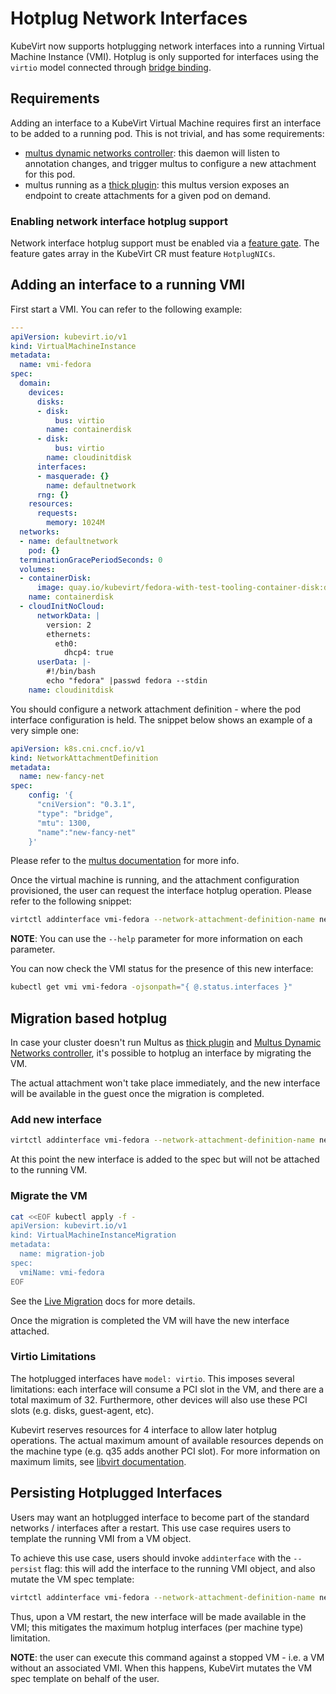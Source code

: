 # Hotplug Network Interfaces
KubeVirt now supports hotplugging network interfaces into a running Virtual
Machine Instance (VMI). Hotplug is only supported for interfaces using the
`virtio` model connected through
[bridge binding](http://kubevirt.io/api-reference/main/definitions.html#_v1_interfacebridge).

## Requirements
Adding an interface to a KubeVirt Virtual Machine requires first an interface
to be added to a running pod. This is not trivial, and has some requirements:

- [multus dynamic networks controller](https://github.com/k8snetworkplumbingwg/multus-dynamic-networks-controller):
  this daemon will listen to annotation changes, and trigger multus to configure
  a new attachment for this pod.
- multus running as a [thick plugin](https://github.com/k8snetworkplumbingwg/multus-cni/blob/master/docs/thick-plugin.md):
  this multus version exposes an endpoint to create attachments for a given pod
  on demand.

### Enabling network interface hotplug support
Network interface hotplug support must be enabled via a
[feature gate](https://kubevirt.io/user-guide/operations/activating_feature_gates/#how-to-activate-a-feature-gate).
The feature gates array in the KubeVirt CR must feature `HotplugNICs`.

## Adding an interface to a running VMI
First start a VMI. You can refer to the following example:
```yaml
---
apiVersion: kubevirt.io/v1
kind: VirtualMachineInstance
metadata:
  name: vmi-fedora
spec:
  domain:
    devices:
      disks:
      - disk:
          bus: virtio
        name: containerdisk
      - disk:
          bus: virtio
        name: cloudinitdisk
      interfaces:
      - masquerade: {}
        name: defaultnetwork
      rng: {}
    resources:
      requests:
        memory: 1024M
  networks:
  - name: defaultnetwork
    pod: {}
  terminationGracePeriodSeconds: 0
  volumes:
  - containerDisk:
      image: quay.io/kubevirt/fedora-with-test-tooling-container-disk:devel
    name: containerdisk
  - cloudInitNoCloud:
      networkData: |
        version: 2
        ethernets:
          eth0:
            dhcp4: true
      userData: |-
        #!/bin/bash
        echo "fedora" |passwd fedora --stdin
    name: cloudinitdisk
```

You should configure a network attachment definition - where the pod interface
configuration is held. The snippet below shows an example of a very simple one:
```yaml
apiVersion: k8s.cni.cncf.io/v1
kind: NetworkAttachmentDefinition
metadata:
  name: new-fancy-net
spec:
    config: '{
      "cniVersion": "0.3.1",
      "type": "bridge",
      "mtu": 1300,
      "name":"new-fancy-net"
    }'
```

Please refer to the
[multus documentation](https://github.com/k8snetworkplumbingwg/multus-cni/blob/master/docs/how-to-use.md#create-network-attachment-definition)
for more info.

Once the virtual machine is running, and the attachment configuration
provisioned, the user can request the interface hotplug operation. Please refer
to the following snippet:
```bash
virtctl addinterface vmi-fedora --network-attachment-definition-name new-fancy-net --name dyniface1
```

**NOTE**: You can use the `--help` parameter for more information on each
parameter.

You can now check the VMI status for the presence of this new interface:
```bash
kubectl get vmi vmi-fedora -ojsonpath="{ @.status.interfaces }"
```

## Migration based hotplug
In case your cluster doesn't run Multus as [thick plugin](https://github.com/k8snetworkplumbingwg/multus-cni/blob/master/docs/thick-plugin.md) and [Multus Dynamic Networks controller](https://github.com/k8snetworkplumbingwg/multus-dynamic-networks-controller), it's possible to hotplug an interface by migrating the VM.

The actual attachment won't take place immediately, and the new interface will be available in the guest once the migration is completed.

### Add new interface
```bash
virtctl addinterface vmi-fedora --network-attachment-definition-name new-fancy-net --name dyniface1
```
At this point the new interface is added to the spec but will not be attached to the running VM. 

### Migrate the VM
```bash
cat <<EOF kubectl apply -f -
apiVersion: kubevirt.io/v1
kind: VirtualMachineInstanceMigration
metadata:
  name: migration-job
spec:
  vmiName: vmi-fedora
EOF
```
See the [Live Migration](./live_migration.md) docs for more details.

Once the migration is completed the VM will have the new interface attached.

### Virtio Limitations
The hotplugged interfaces have `model: virtio`. This imposes several
limitations: each interface will consume a PCI slot in the VM, and there are a
total maximum of 32. Furthermore, other devices will also use these PCI slots
(e.g. disks, guest-agent, etc).

Kubevirt reserves resources for 4 interface to allow later hotplug operations.
The actual maximum amount of available resources depends on the machine
type (e.g. q35 adds another PCI slot).
For more information on maximum limits, see
[libvirt documentation](https://libvirt.org/pci-hotplug.html).

## Persisting Hotplugged Interfaces
Users may want an hotplugged interface to become part of the standard networks /
interfaces after a restart. This use case requires users to template the
running VMI from a VM object.

To achieve this use case, users should invoke `addinterface` with the
`--persist` flag: this will add the interface to the running VMI object, and
also mutate the VM spec template:

```bash
virtctl addinterface vmi-fedora --network-attachment-definition-name new-fancy-net --name dyniface1 --persist
```

Thus, upon a VM restart, the new interface will be made available in the VMI;
this mitigates the maximum hotplug interfaces (per machine type) limitation.

**NOTE**: the user can execute this command against a stopped VM - i.e. a VM
without an associated VMI. When this happens, KubeVirt mutates the VM spec
template on behalf of the user.


